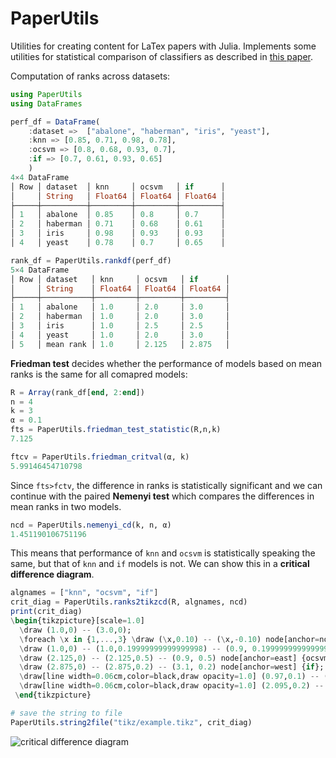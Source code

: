 # PaperUtils
Utilities for creating content for LaTex papers with Julia. Implements some utilities for statistical comparison of classifiers as described in [this paper](http://www.jmlr.org/papers/volume7/demsar06a/demsar06a.pdf).

Computation of ranks across datasets:

```julia
using PaperUtils
using DataFrames

perf_df = DataFrame(
	:dataset =>  ["abalone", "haberman", "iris", "yeast"],
	:knn => [0.85, 0.71, 0.98, 0.78],
	:ocsvm => [0.8, 0.68, 0.93, 0.7],
	:if => [0.7, 0.61, 0.93, 0.65]
	)
4×4 DataFrame
│ Row │ dataset  │ knn     │ ocsvm   │ if      │
│     │ String   │ Float64 │ Float64 │ Float64 │
├─────┼──────────┼─────────┼─────────┼─────────┤
│ 1   │ abalone  │ 0.85    │ 0.8     │ 0.7     │
│ 2   │ haberman │ 0.71    │ 0.68    │ 0.61    │
│ 3   │ iris     │ 0.98    │ 0.93    │ 0.93    │
│ 4   │ yeast    │ 0.78    │ 0.7     │ 0.65    │

rank_df = PaperUtils.rankdf(perf_df)
5×4 DataFrame
│ Row │ dataset   │ knn     │ ocsvm   │ if      │
│     │ String    │ Float64 │ Float64 │ Float64 │
├─────┼───────────┼─────────┼─────────┼─────────┤
│ 1   │ abalone   │ 1.0     │ 2.0     │ 3.0     │
│ 2   │ haberman  │ 1.0     │ 2.0     │ 3.0     │
│ 3   │ iris      │ 1.0     │ 2.5     │ 2.5     │
│ 4   │ yeast     │ 1.0     │ 2.0     │ 3.0     │
│ 5   │ mean rank │ 1.0     │ 2.125   │ 2.875   │
```

**Friedman test** decides whether the performance of models based on mean ranks is the same for all comapred models:

```julia
R = Array(rank_df[end, 2:end])
n = 4
k = 3
α = 0.1
fts = PaperUtils.friedman_test_statistic(R,n,k)
7.125

ftcv = PaperUtils.friedman_critval(α, k)
5.99146454710798
```

Since `fts>fctv`, the difference in ranks is statistically significant and we can continue with the paired **Nemenyi test** which compares the differences in mean ranks in two models.

```julia
ncd = PaperUtils.nemenyi_cd(k, n, α)
1.451190106751196
```

This means that performance of `knn` and `ocsvm` is statistically speaking the same, but that of `knn` and `if` models is not. We can show this in a **critical difference diagram**.

```julia
algnames = ["knn", "ocsvm", "if"]
crit_diag = PaperUtils.ranks2tikzcd(R, algnames, ncd)
print(crit_diag)
\begin{tikzpicture}[scale=1.0] 
  \draw (1.0,0) -- (3.0,0); 
  \foreach \x in {1,...,3} \draw (\x,0.10) -- (\x,-0.10) node[anchor=north]{$\x$}; 
  \draw (1.0,0) -- (1.0,0.19999999999999998) -- (0.9, 0.19999999999999998) node[anchor=east] {knn}; 
  \draw (2.125,0) -- (2.125,0.5) -- (0.9, 0.5) node[anchor=east] {ocsvm}; 
  \draw (2.875,0) -- (2.875,0.2) -- (3.1, 0.2) node[anchor=west] {if}; 
  \draw[line width=0.06cm,color=black,draw opacity=1.0] (0.97,0.1) -- (2.155,0.1); 
  \draw[line width=0.06cm,color=black,draw opacity=1.0] (2.095,0.2) -- (2.905,0.2); 
 \end{tikzpicture} 

# save the string to file
PaperUtils.string2file("tikz/example.tikz", crit_diag)
```
![critical difference diagram](https://github.com/vitskvara/PaperUtils.jl/blob/master/tikz/example.png?raw=true&s=200)

